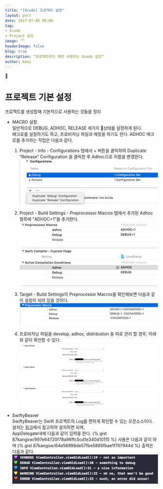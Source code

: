 ```yaml
---
title: "[Xcode] 프로젝트 설정"
layout: post
date: 2017-07-06 00:00
tag: 
- Xcode
- Project 설정
image: “”
headerImage: false
blog: true
description: “프로젝트마다 매번 사용하는 Xcode 설정”
author: Kanz
---
```


# 프로젝트 기본 설정
프로젝트를 생성할때 기본적으로 사용하는 것들을 정리

* MACRO 설정   
일반적으로 DEBUG, ADHOC, RELEASE 세가지 상태를  설정하게 된다.   
매크로를 설정하기도 하고, 프로비저닝 파일과 매칭을 하기도 한다.
ADHOC 매크로를 추가하는 작업은 다음과 같다.   

   1. Project - Info - Configurations 탭에서 + 버튼을 클릭하여 Duplicate “Release” Configuration 을 클릭한 후 Adhoc으로 이름을 변경한다.
   ![1](../assets/images/postImages/configuration_1.png)

   1. Project - Build Settings - Preprocessor Macros 탭에서 추가된 Adhoc 항목에 "ADHOC=1"을 추가한다.
   ![3](../assets/images/postImages/configuration_3.png)

   1. Target - Build Settings의 Preprocessor Macros를 확인해보면 다음과 같이 설정이 되어 있을 것이다.
   ![4](../assets/images/postImages/configuration_4.png)

   1. 프로비저닝 파일을 develop, adhoc, distribution 을 따로 관리 할 경우, 아래와 같이 확인할 수 있다.
   ![2](../assets/images/postImages/configuration_2.png)

* SwiftyBeaver   
SwiftyBeaver는 Swift 프로젝트의 Log를 편하게 확인할 수 있는 오픈소스이다.
설치는 [링크](https://github.com/SwiftyBeaver/SwiftyBeaver)에서 참고하여 설치하면 되며,   
AppDelegate내에 다음과 같이 입력을 한다.
{% gist 87kangsw/997e64720f78a96ffc5cd1e340d10115 %}
사용은 다음과 같이 하며
{% gist 87kangsw/64e56998de57fbe5895fbae1f707944d %}
출력은 다음과 같다.
![5](../assets/images/postImages/configuration_5.png)
